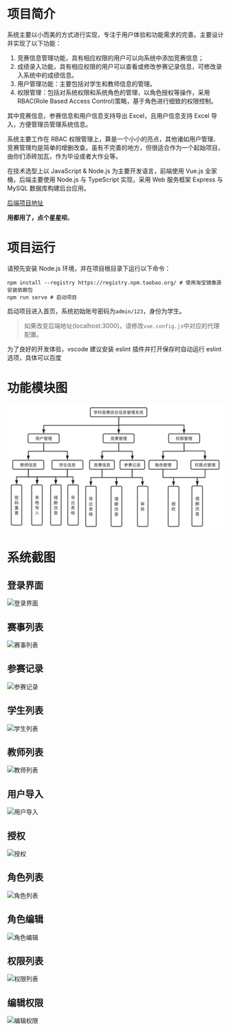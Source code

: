 # 项目简介

系统主要以小而美的方式进行实现，专注于用户体验和功能需求的完善。主要设计并实现了以下功能：

1. 竞赛信息管理功能，具有相应权限的用户可以向系统中添加竞赛信息；
2. 成绩录入功能，具有相应权限的用户可以查看或修改参赛记录信息，可修改录入系统中的成绩信息。
3. 用户管理功能：主要包括对学生和教师信息的管理。
4. 权限管理：包括对系统权限和系统角色的管理，以角色授权等操作，采用 RBAC(Role Based Access Control)策略，基于角色进行细致的权限控制。

其中竞赛信息，参赛信息和用户信息支持导出 Excel，且用户信息支持 Excel 导入，方便管理员管理系统信息。

系统主要工作在 RBAC 权限管理上，算是一个小小的亮点，其他诸如用户管理、竞赛管理均是简单的增删改查。虽有不完善的地方，但很适合作为一个起始项目，由你们添砖加瓦，作为毕设或者大作业等。

在技术选型上以 JavaScript & Node.js 为主要开发语言，前端使用 Vue.js 全家桶，后端主要使用 Node.js 与 TypeScript 实现，采用 Web 服务框架 Express 与 MySQL 数据库构建后台应用。

[后端项目地址](https://github.com/1446445040/competition-server)

**用都用了，点个星星呗**。

# 项目运行

请预先安装 Node.js 环境，并在项目根目录下运行以下命令：

```shell
npm install --registry https://registry.npm.taobao.org/ # 使用淘宝镜像源安装依赖包
npm run serve # 启动项目
```

启动项目进入首页，系统初始账号密码为`admin/123`，身份为学生。

> 如果改变后端地址(localhost:3000)，请修改`vue.config.js`中对应的代理配置。

为了良好的开发体验，vscode 建议安装 eslint 插件并打开保存时自动运行 eslint 选项，具体可以百度

# 功能模块图

![架构图](./files/架构图.png)

# 系统截图

## 登录界面

![登录界面](./files/登录界面.png)

## 赛事列表

![赛事列表](./files/赛事列表.png)

## 参赛记录

![参赛记录](./files/参赛记录.png)

## 学生列表

![学生列表](./files/学生列表.png)

## 教师列表

![教师列表](./files/教师列表.png)

## 用户导入

![用户导入](./files/用户导入.png)

## 授权

![授权](./files/授权.png)

## 角色列表

![角色列表](./files/角色列表.png)

## 角色编辑

![角色编辑](./files/角色编辑.png)

## 权限列表

![权限列表](./files/权限列表.png)

## 编辑权限

![编辑权限](./files/编辑权限.png)
